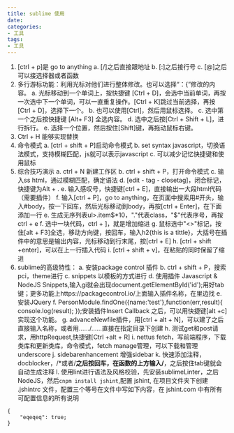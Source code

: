 ```yaml
---
title: sublime 使用
date: 
categories:
- 工具
tags:
- 工具
---
```


1. [ctrl + p]是 go to anything
	a. [/]之后直接跟地址
	b. [:]之后接行号
	c. [@]之后可以接选择器或者函数
2. 多行游标功能：利用光标对他们进行整体修改。也可以选择“：{”修改的内容。
	a. 光标移动到一个单词上，按快捷键 [Ctrl + D]，会选中当前单词，再按一次选中下一个单词，可以一直重复操作。[Ctrl + K]跳过当前选择，再按[Ctrl + D]，选择下一个。
	b. 也可以使用[Ctrl]，然后用鼠标选择。
	c. 选中第一个之后按快捷键 [Alt+ F3] 全选内容。
	d. 选中之后按[Ctrl + Shift + L]，进行拆行。
	e. 选择一个位置，然后按住[Shift]键，再拖动鼠标右键。
3. Ctrl + H 能够实现替换
4. 命令模式
	a. [ctrl + shift + P]启动命令模式
	b. set syntax javascript，切换语法模式，支持模糊匹配，js就可以表示javascript
	c. 可以减少记忆快捷键和使用鼠标
5. 综合技巧演示
	a. ctrl + N 新建工作区
	b. ctrl + shift + P，打开命令模式
	c. 输入ss html，通过模糊匹配，确定语法
	d. [edit - tag - closetag]，闭合标记，快捷键为Alt + .
	e. 输入感叹号，快捷键[ctrl + E]，直接输出一大段html代码（需要插件）
	f. 输入[ctrl + P]，go to anything，在页面中搜索用#开头，输入#body，按一下回车，然后光标移动到body，再按[ctrl + Enter]，在下面添加一行
	e. 生成无序列表ul>.item$*10，"."代表class，"$"代表序号，再按ctrl + e
	f. 选中一块代码，ctrl + ]，就是增加缩进
	g. 鼠标选中"<>"标记，按住[alt + F3]全选，移动方向键，按回车，输入h2{this is a tittle}，大括号在插件中的意思是输出内容，光标移动到行末尾，按[ctrl + E]
	h. [ctrl + shift +enter]，可以在上一行插入代码
	i. [ctrl + shift + v]，在粘贴的同时保留了缩进
6. sublime的高级特性：
	a. 安装package control 插件
	b. ctrl + shift + P，搜索pci，theme进行
	c. snippets 以模板的方式进行
	d. 使用插件 Javascript & NodeJS Snippets,输入gi就会出现document.getElementById('id');用好tab键；更多功能上https://packagecontrol.io/上面输入插件名称，在里边找
	e. 安装JQuery
	f. PersonModule.findOne({name:'test'},function(err,result){
		console.log(result);
	});安装插件Insert Callback 之后，可以用快捷键[alt +c]实现这个功能。
	g. advanceNewfile插件，用[ctrl + alt + N]，可以建了之后直接输入名称，或者用……/……直接在指定目录下创建
	h. 测试get和post请求，用httpRequest,快捷键[Ctrl +alt + R]
	i. nettus fetch，写前端程序，下载类库和更新类库，命令模式，fetch manage管理，可以下载和管理underscore
	j. sidebarenhancement 增强sidebar
	k. 快速添加注释，docblocker，/*或者/**之后按回车，在函数的上方输入/**，之后按住tab键就会自动生成注释
	l. 使用lint进行语法及风格校验，先安装sublimeLinter，之后NodeJS，然后`cnpm install jshint`,配置 jshint, 在项目文件夹下创建 .jshintrc 文件，配置三个等号在文件中写如下内容，在 jshint.com 中有所有可配置信息的所有说明
```
{
	"eqeqeq": true;
}
```

